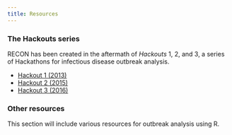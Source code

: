 ```yaml
---
title: Resources
---
```


### The Hackouts series

RECON has been created in the aftermath of *Hackouts* 1, 2, and 3, a series of Hackathons for infectious disease outbreak analysis.

- [Hackout 1 (2013)](https://sites.google.com/site/hackoutwiki/home )
- [Hackout 2 (2015)](https://sites.google.com/site/hackout2/)
- [Hackout 3 (2016)](http://hackout3.ropensci.org/)



### Other resources

This section will include various resources for outbreak analysis using R.

